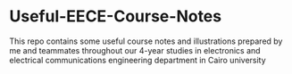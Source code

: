 # Useful-EECE-Course-Notes
This repo contains some useful course notes and illustrations prepared by me and teammates throughout our 4-year studies in electronics and electrical communications engineering department in Cairo university
